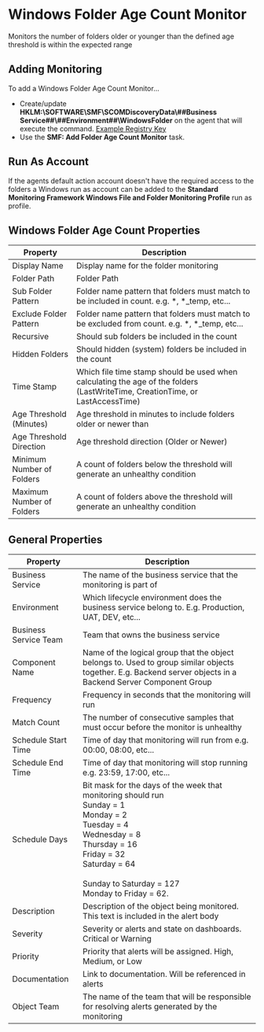 ﻿# Windows Folder Age Count Monitor
Monitors the number of folders older or younger than the defined age threshold is within the expected range

## Adding Monitoring

To add a Windows Folder Age Count Monitor...

* Create/update **HKLM:\SOFTWARE\SMF\SCOMDiscoveryData\\##Business Service##\\##Environment##\\WindowsFolder** on the agent that will execute the command. [Example Registry Key](https://github.com/KeithRochester/Standard-Monitoring-Framework/blob/main/Documentation/Example%20Files/WindowsFolderAgeCount.reg)
* Use the **SMF: Add Folder Age Count Monitor** task.                 

## Run As Account
If the agents default action account doesn't have the required access to the folders a Windows run as account can be added to the **Standard Monitoring Framework Windows File and Folder Monitoring Profile** run as profile.  

## Windows Folder Age Count Properties 

|Property|Description|
|-|-|
|Display Name|Display name for the folder monitoring|
|Folder Path|Folder Path|
|Sub Folder Pattern|Folder name pattern that folders must match to be included in count. e.g. *, *_temp, etc...|
|Exclude Folder Pattern|Folder name pattern that folders must match to be excluded from count. e.g. *, *_temp, etc...|
|Recursive|Should sub folders be included in the count|
|Hidden Folders|Should hidden (system) folders be included in the count|
|Time Stamp|Which file time stamp should be used when calculating the age of the folders (LastWriteTime, CreationTime, or LastAccessTime) |
|Age Threshold (Minutes)|Age threshold  in minutes to include folders older or newer than|
|Age Threshold Direction|Age threshold direction (Older or Newer)|
|Minimum Number of Folders|A count of folders below the threshold will generate an unhealthy condition|
|Maximum Number of Folders|A count of folders above the threshold will generate an unhealthy condition|

## General Properties

|Property|Description|
|-|-|
|Business Service|The name of the business service that the monitoring is part of|
|Environment|Which lifecycle environment does the business service belong to. E.g. Production, UAT, DEV, etc...|
|Business Service Team|Team that owns the business service|
|Component Name|Name of the logical group that the object belongs to. Used to group similar objects together. E.g. Backend server objects in a Backend Server Component Group|
|Frequency|Frequency in seconds that the monitoring will run|
|Match Count|The number of consecutive samples that must occur before the monitor is unhealthy|
|Schedule Start Time|Time of day that monitoring will run from e.g. 00:00, 08:00, etc...|
|Schedule End Time|Time of day that monitoring will stop running e.g. 23:59, 17:00, etc...|
|Schedule Days|Bit mask for the days of the week that monitoring should run<br>Sunday = 1<br>  Monday = 2 <br>Tuesday = 4<br>Wednesday = 8<br>Thursday = 16<br>Friday = 32<br>Saturday = 64<br><br>Sunday to Saturday = 127<br>Monday to Friday = 62.|
|Description|Description of the object being monitored. This text is included in the alert body|
|Severity|Severity or alerts and state on dashboards. Critical or Warning|
|Priority|Priority that alerts will be assigned. High, Medium, or Low|
|Documentation|Link to documentation. Will be referenced in alerts|
|Object Team|The name of the team that will be responsible for resolving alerts generated by the monitoring|
